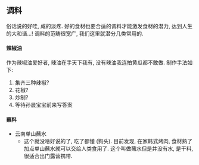 ## 调料

俗话说的好哇, 咸的淡疼. 好的食材也要合适的调料才能激发食材的潜力, 达到人生的大和谐...! 调料的范畴很宽广, 我们这里就潜分几类常用的.


#### 辣椒油
作为辣椒油爱好者, 辣油在手天下我有, 没有辣油我连拍黄瓜都不敢做. 制作手法如下:
1. 集齐三种辣椒?
2. 花椒?
3. 炒制?
4. 等待孙晨宝宝前来写答案



#### 蘸料

* 云南单山蘸水
  - 这个就没啥好说的了, 吃了都懂 (狗头). 目前发现, 在家韩式烤肉, 食材熟了加点单山蘸水就可以交给人类食用了. 这个叫做蘸水但是并没有水, 是干料, 很适合出门露营携带.
